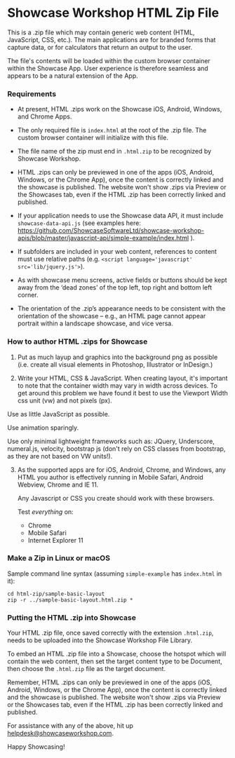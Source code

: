 

Showcase Workshop HTML Zip File
===============================

This is a .zip file which may contain generic web content (HTML, JavaScript, CSS, etc.). The main applications are for
branded forms that capture data, or for calculators that return an output to the user.

The file's contents will be loaded within the custom browser container within the Showcase App. User experience is
therefore seamless and appears to be a natural extension of the App.


### Requirements

- At present, HTML .zips work on the Showcase iOS, Android, Windows, and Chrome Apps.

- The only required file is `index.html` at the root of the .zip file. The custom browser container will initialize
with this file.

- The file name of the zip must end in `.html.zip` to be recognized by Showcase Workshop.

- HTML .zips can only be previewed in one of the apps (iOS, Android, Windows, or the Chrome App), once the content is correctly
linked and the showcase is published. The website won't show .zips via Preview or the Showcases tab, even if the HTML
.zip has been correctly linked and published.

- If your application needs to use the Showcase data API, it must include `showcase-data-api.js` (see examples here: https://github.com/ShowcaseSoftwareLtd/showcase-workshop-apis/blob/master/javascript-api/simple-example/index.html ).

- If subfolders are included in your web content, references to content must use relative
paths (e.g. `<script language='javascript' src='lib/jquery.js'>`).

- As with showcase menu screens, active fields or buttons should be kept away from the ‘dead zones’ of the top left, top right and bottom left corner.

- The orientation of the .zip’s appearance needs to be consistent with the orientation of the showcase – e.g., an
HTML page cannot appear portrait within a landscape showcase, and vice versa.


### How to author HTML .zips for Showcase

1. Put as much layup and graphics into the background png as possible (i.e. create all visual elements in
Photoshop, Illustrator or InDesign.)

2.	Write your HTML, CSS & JavaScript.  When creating layout, it's important to note that the container width may vary
in width across devices. To get around this problem we have found it best to use the Viewport Width css unit (vw) and
not pixels (px).

   Use as little JavaScript as possible.

   Use animation sparingly.

   Use only minimal lightweight frameworks such as: JQuery, Underscore, numeral.js, velocity, bootstrap js
(don't rely on CSS classes from bootstrap, as they are not based on VW units!).

3. As the supported apps are for iOS, Android, Chrome, and Windows, any HTML you author is effectively running in Mobile Safari, Android Webview, Chrome and IE 11.

   Any Javascript or CSS you create should work with these browsers.

   Test *everything* on:
   - Chrome
   - Mobile Safari
   - Internet Explorer 11


### Make a Zip in Linux or macOS

Sample command line syntax (assuming `simple-example` has `index.html` in it):

    cd html-zip/sample-basic-layout
    zip -r ../sample-basic-layout.html.zip *


### Putting the HTML .zip into Showcase

Your HTML .zip file, once saved correctly with the extension `.html.zip`, needs to be uploaded into the Showcase
Workshop File Library.

To embed an HTML .zip file into a Showcase, choose the hotspot which will contain the web content, then set the target
content type to be Document, then choose the `.html.zip` file as the target document.

Remember, HTML .zips can only be previewed in one of the apps (iOS, Android, Windows, or the Chrome App), once the content
is correctly linked and the showcase is published. The website won't show .zips via Preview or the Showcases tab,
even if the HTML .zip has been correctly linked and published.

For assistance with any of the above, hit up helpdesk@showcaseworkshop.com.

Happy Showcasing!

